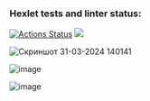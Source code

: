 ### Hexlet tests and linter status:
[![Actions Status](https://github.com/Grand9/java-project-61/actions/workflows/hexlet-check.yml/badge.svg)](https://github.com/Grand9/java-project-61/actions)
<a href="https://codeclimate.com/github/Grand9/java-project-61/maintainability"><img src="https://api.codeclimate.com/v1/badges/b890b7116438bbbc26dd/maintainability" /></a>

![Скриншот 31-03-2024 140141](https://github.com/Grand9/java-project-61/assets/163022198/5b051d7b-d24c-4445-89cd-75692394d743)

![image](https://github.com/Grand9/java-project-61/assets/163022198/04e3a1aa-fd40-48db-b5cf-554697bf28a4)

![image](https://github.com/Grand9/java-project-61/assets/163022198/3151afe4-9e2a-42db-be37-ab39333fbc36)
